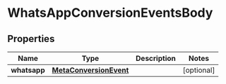 

# WhatsAppConversionEventsBody


## Properties

| Name | Type | Description | Notes |
|------------ | ------------- | ------------- | -------------|
|**whatsapp** | [**MetaConversionEvent**](MetaConversionEvent.md) |  |  [optional] |




